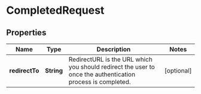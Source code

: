 

# CompletedRequest

## Properties

Name | Type | Description | Notes
------------ | ------------- | ------------- | -------------
**redirectTo** | **String** | RedirectURL is the URL which you should redirect the user to once the authentication process is completed. |  [optional]




